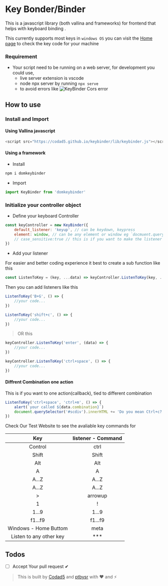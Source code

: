 # Key Bonder/Binder

This is a javascript library (both vallina and frameworks) for frontend that helps with keyboard binding .

This currently supports most keys in `windows OS` you can visit the [Home page](https://codad5.github.io/keybinder/) to check the key code for your machine 

### Requirement 
- Your script need to be running on a web server, for development you could use,
    - live server extension is vscode 
    - node npx server by running `npx serve`
  - to avoid errors like 
  ![KeyBinder Cors error](.git/img/cors-error.png)
    
## How to use
### Install and Import

#### Using Vallina javascript
```js
<script src="https://codad5.github.io/keybinder/lib/keybinder.js"></script>
```

#### Using a framework
- Install
```bash
npm i domkeybinder
```
- Import
```js
import KeyBinder from 'domkeybinder'
```
        
### Initialize your controller object

- Define your keyboard Controller
```js
const keyController = new KeyBinder({
    default_listener: 'keyup', // can be keydown, keypress
    element: window, // can be any element or window eg `docmuent.querySelector('.myeditor')
    // case_sensitive:true // this is if you want to make the listener case sensitive
})
```

- Add your listener

For easier and better coding experience it best to create a sub function like this 
```js
const ListenToKey = (key, ...data) => keyController.ListenToKey(key, ...data)
```
Then you can add listeners like this 
```js 
ListenToKey('B+G', () => {
    //your code...
})

ListenToKey('shift+c', () => {
    //your code...
})

```
> OR this
```js
keyController.ListenToKey('enter', (data) => {
    //your code...
})

keyController.ListenToKey('ctrl+space', () => {
    //your code...
})
```

#### Diffrent Combination one action
This is if you want to one action(callback), tied to different combination
```js
ListenToKey('ctrl+space', 'ctrl+m', () => {
    alert(`your called ${data.combination}`)
    document.querySelector('#scdiv').innerHTML += 'Do you mean Ctrl+c? try Ctrl+c'
})
```


Check Our Test Website to see the avaliable key commands for


| Key | listener - Command | 
| :---: | :---: | 
| Control | ctrl |
| Shift | Shift |
| Alt | Alt |
| A | A |
| A...Z | A...Z | 
| A...Z | A...Z | 
| > | arrowup |
1 | !
1...9 | 1...9
f1...f9 | f1...f9
Windows - Home Buttom | meta
| Listen to any other key | ***

## Todos
- [ ] Accept Your pull request ✔

> This is built by [Codad5](https://github.com/codad5) and [ptbysr](https://github.com/ptbysr) with ❤ and ⚡


